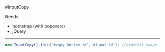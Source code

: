 #InputCopy

Needs:
* bootstrap (with popovers)
* jQuery

----------------

```js
new InputCopy().init('#copy_button_id','#input_id'); //simplest usage
```